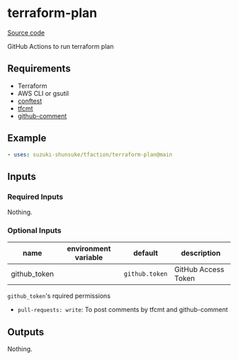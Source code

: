 # terraform-plan

[Source code](https://github.com/suzuki-shunsuke/tfaction/tree/main/terraform-plan)

GitHub Actions to run terraform plan

## Requirements

* Terraform
* AWS CLI or gsutil
* [conftest](https://www.conftest.dev/)
* [tfcmt](https://github.com/suzuki-shunsuke/tfcmt)
* [github-comment](https://github.com/suzuki-shunsuke/github-comment)

## Example

```yaml
- uses: suzuki-shunsuke/tfaction/terraform-plan@main
```

## Inputs

### Required Inputs

Nothing.

### Optional Inputs

name | environment variable | default | description
--- | --- | --- | ---
github_token | | `github.token` | GitHub Access Token

`github_token`'s rquired permissions

* `pull-requests: write`: To post comments by tfcmt and github-comment

## Outputs

Nothing.
